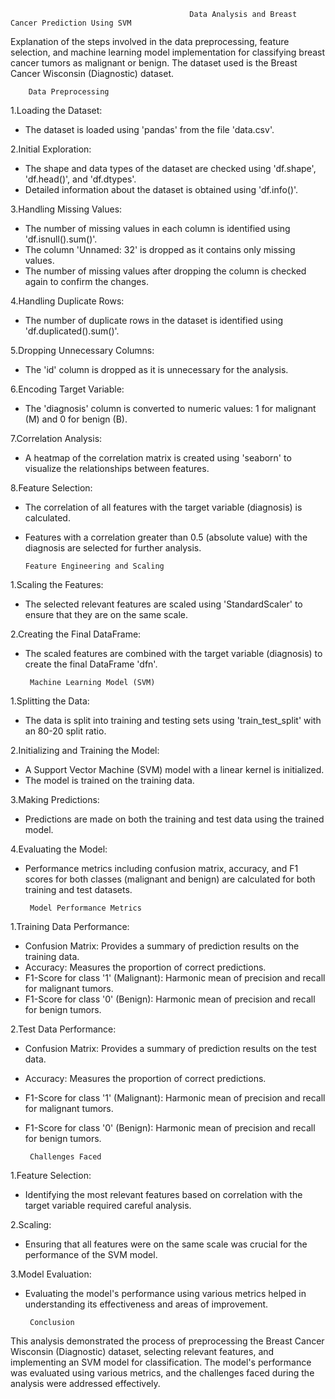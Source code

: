                                             Data Analysis and Breast Cancer Prediction Using SVM

Explanation of the steps involved in the data preprocessing, feature selection, and machine learning model implementation for classifying breast cancer tumors as malignant or benign. The dataset used is the Breast Cancer Wisconsin (Diagnostic) dataset.

        Data Preprocessing

  1.Loading the Dataset:
   - The dataset is loaded using 'pandas' from the file 'data.csv'.

  2.Initial Exploration:
   - The shape and data types of the dataset are checked using 'df.shape', 'df.head()', and 'df.dtypes'.
   - Detailed information about the dataset is obtained using 'df.info()'.

  3.Handling Missing Values:
   - The number of missing values in each column is identified using 'df.isnull().sum()'.
   - The column 'Unnamed: 32' is dropped as it contains only missing values.
   - The number of missing values after dropping the column is checked again to confirm the changes.

  4.Handling Duplicate Rows:
   - The number of duplicate rows in the dataset is identified using 'df.duplicated().sum()'.

  5.Dropping Unnecessary Columns:
   - The 'id' column is dropped as it is unnecessary for the analysis.

  6.Encoding Target Variable:
   - The 'diagnosis' column is converted to numeric values: 1 for malignant (M) and 0 for benign (B).

  7.Correlation Analysis:
   - A heatmap of the correlation matrix is created using 'seaborn' to visualize the relationships between features.

  8.Feature Selection:
   - The correlation of all features with the target variable (diagnosis) is calculated.
   - Features with a correlation greater than 0.5 (absolute value) with the diagnosis are selected for further analysis.


         Feature Engineering and Scaling

  1.Scaling the Features:
   - The selected relevant features are scaled using 'StandardScaler' to ensure that they are on the same scale.

  2.Creating the Final DataFrame:
   - The scaled features are combined with the target variable (diagnosis) to create the final DataFrame 'dfn'.


          Machine Learning Model (SVM)

  1.Splitting the Data:
   - The data is split into training and testing sets using 'train_test_split' with an 80-20 split ratio.

  2.Initializing and Training the Model:
   - A Support Vector Machine (SVM) model with a linear kernel is initialized.
   - The model is trained on the training data.

  3.Making Predictions:
   - Predictions are made on both the training and test data using the trained model.

  4.Evaluating the Model:
   - Performance metrics including confusion matrix, accuracy, and F1 scores for both classes (malignant and benign) are calculated for both training and test datasets.
   

          Model Performance Metrics

  1.Training Data Performance:
   - Confusion Matrix: Provides a summary of prediction results on the training data.
   - Accuracy: Measures the proportion of correct predictions.
   - F1-Score for class '1' (Malignant): Harmonic mean of precision and recall for malignant tumors.
   - F1-Score for class '0' (Benign): Harmonic mean of precision and recall for benign tumors.

  2.Test Data Performance:
   - Confusion Matrix: Provides a summary of prediction results on the test data.
   - Accuracy: Measures the proportion of correct predictions.
   - F1-Score for class '1' (Malignant): Harmonic mean of precision and recall for malignant tumors.
   - F1-Score for class '0' (Benign): Harmonic mean of precision and recall for benign tumors.

          Challenges Faced

  1.Feature Selection:
   - Identifying the most relevant features based on correlation with the target variable required careful analysis.

  2.Scaling:
   - Ensuring that all features were on the same scale was crucial for the performance of the SVM model.

  3.Model Evaluation:
   - Evaluating the model's performance using various metrics helped in understanding its effectiveness and areas of improvement.


          Conclusion

This analysis demonstrated the process of preprocessing the Breast Cancer Wisconsin (Diagnostic) dataset, selecting relevant features, and implementing an SVM model for classification. The model's performance was evaluated using various metrics, and the challenges faced during the analysis were addressed effectively.
